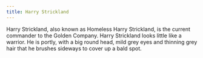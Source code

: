 ```yaml
---
title: Harry Strickland
---
```


Harry Strickland, also known as Homeless Harry Strickland, is the current commander to the Golden Company. Harry Strickland looks little like a warrior. He is portly, with a big round head, mild grey eyes and thinning grey hair that he brushes sideways to cover up a bald spot. 


